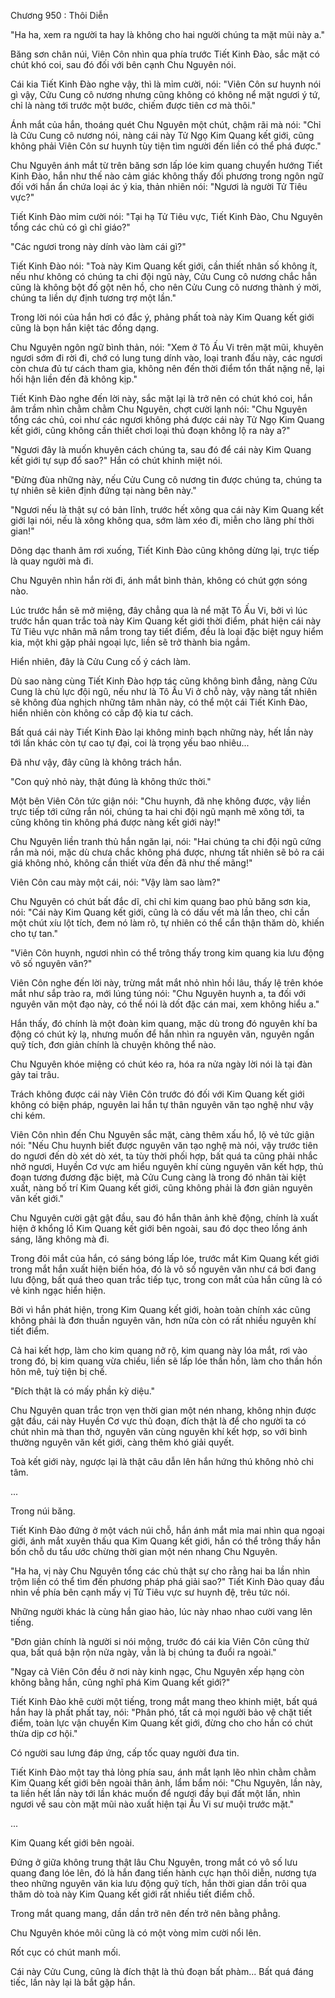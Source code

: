 




Chương 950 : Thôi Diễn


"Ha ha, xem ra người ta hay là không cho hai người chúng ta mặt mũi này a."

Băng sơn chân núi, Viên Côn nhìn qua phía trước Tiết Kinh Đào, sắc mặt có chút khó coi, sau đó đối với bên cạnh Chu Nguyên nói.

Cái kia Tiết Kinh Đào nghe vậy, thì là mỉm cười, nói: "Viên Côn sư huynh nói gì vậy, Cửu Cung cô nương nhưng cũng không có không nể mặt ngươi ý tứ, chỉ là nàng tới trước một bước, chiếm được tiên cơ mà thôi."

Ánh mắt của hắn, thoáng quét Chu Nguyên một chút, chậm rãi mà nói: "Chỉ là Cửu Cung cô nương nói, nàng cái này Tử Ngọ Kim Quang kết giới, cũng không phải Viên Côn sư huynh tùy tiện tìm người đến liền có thể phá được."

Chu Nguyên ánh mắt từ trên băng sơn lấp lóe kim quang chuyển hướng Tiết Kinh Đào, hắn như thế nào cảm giác không thấy đối phương trong ngôn ngữ đối với hắn ẩn chứa loại ác ý kia, thản nhiên nói: "Ngươi là người Tử Tiêu vực?"

Tiết Kinh Đào mỉm cười nói: "Tại hạ Tử Tiêu vực, Tiết Kinh Đào, Chu Nguyên tổng các chủ có gì chỉ giáo?"

"Các ngươi trong này dính vào làm cái gì?"

Tiết Kinh Đào nói: "Toà này Kim Quang kết giới, cần thiết nhân số không ít, nếu như không có chúng ta chi đội ngũ này, Cửu Cung cô nương chắc hẳn cũng là không bột đố gột nên hồ, cho nên Cửu Cung cô nương thành ý mời, chúng ta liền dự định tương trợ một lần."

Trong lời nói của hắn hơi có đắc ý, phảng phất toà này Kim Quang kết giới cũng là bọn hắn kiệt tác đồng dạng.

Chu Nguyên ngôn ngữ bình thản, nói: "Xem ở Tô Ấu Vi trên mặt mũi, khuyên ngươi sớm đi rời đi, chớ có lung tung dính vào, loại tranh đấu này, các ngươi còn chưa đủ tư cách tham gia, không nên đến thời điểm tổn thất nặng nề, lại hối hận liền đến đã không kịp."

Tiết Kinh Đào nghe đến lời này, sắc mặt lại là trở nên có chút khó coi, hắn âm trầm nhìn chằm chằm Chu Nguyên, chợt cười lạnh nói: "Chu Nguyên tổng các chủ, coi như các ngươi không phá được cái này Tử Ngọ Kim Quang kết giới, cũng không cần thiết chơi loại thủ đoạn không lộ ra này a?"

"Ngươi đây là muốn khuyên cách chúng ta, sau đó để cái này Kim Quang kết giới tự sụp đổ sao?" Hắn có chút khinh miệt nói.

"Đừng đùa những này, nếu Cửu Cung cô nương tin được chúng ta, chúng ta tự nhiên sẽ kiên định đứng tại nàng bên này."

"Ngươi nếu là thật sự có bản lĩnh, trước hết xông qua cái này Kim Quang kết giới lại nói, nếu là xông không qua, sớm làm xéo đi, miễn cho lãng phí thời gian!"

Dõng dạc thanh âm rơi xuống, Tiết Kinh Đào cũng không dừng lại, trực tiếp là quay người mà đi.

Chu Nguyên nhìn hắn rời đi, ánh mắt bình thản, không có chút gợn sóng nào.

Lúc trước hắn sẽ mở miệng, đây chẳng qua là nể mặt Tô Ấu Vi, bởi vì lúc trước hắn quan trắc toà này Kim Quang kết giới thời điểm, phát hiện cái này Tử Tiêu vực nhân mã nắm trong tay tiết điểm, đều là loại đặc biệt nguy hiểm kia, một khi gặp phải ngoại lực, liền sẽ trở thành bia ngắm.

Hiển nhiên, đây là Cửu Cung cố ý cách làm.

Dù sao nàng cùng Tiết Kinh Đào hợp tác cũng không bình đẳng, nàng Cửu Cung là chủ lực đội ngũ, nếu như là Tô Ấu Vi ở chỗ này, vậy nàng tất nhiên sẽ không đùa nghịch những tâm nhãn này, có thể một cái Tiết Kinh Đào, hiển nhiên còn không có cấp độ kia tư cách.

Bất quá cái này Tiết Kinh Đào lại không minh bạch những này, hết lần này tới lần khác còn tự cao tự đại, coi là trọng yếu bao nhiêu...

Đã như vậy, đây cũng là không trách hắn.

"Con quỷ nhỏ này, thật đúng là không thức thời."

Một bên Viên Côn tức giận nói: "Chu huynh, đã nhẹ không được, vậy liền trực tiếp tới cứng rắn nói, chúng ta hai chi đội ngũ mạnh mẽ xông tới, ta cũng không tin không phá được nàng kết giới này!"

Chu Nguyên liền tranh thủ hắn ngăn lại, nói: "Hai chúng ta chi đội ngũ cứng rắn mà nói, mặc dù chưa chắc không phá được, nhưng tất nhiên sẽ bỏ ra cái giá không nhỏ, không cần thiết vừa đến đã như thế mãng!"

Viên Côn cau mày một cái, nói: "Vậy làm sao làm?"

Chu Nguyên có chút bất đắc dĩ, chỉ chỉ kim quang bao phủ băng sơn kia, nói: "Cái này Kim Quang kết giới, cũng là có dấu vết mà lần theo, chỉ cần một chút xíu lột tích, đem nó làm rõ, tự nhiên có thể cẩn thận thăm dò, khiến cho tự tan."

"Viên Côn huynh, ngươi nhìn có thể trông thấy trong kim quang kia lưu động vô số nguyên văn?"

Viên Côn nghe đến lời này, trừng mắt mắt nhỏ nhìn hồi lâu, thấy lệ trên khóe mắt như sắp trào ra, mới lúng túng nói: "Chu Nguyên huynh a, ta đối với nguyên văn một đạo này, có thể nói là dốt đặc cán mai, xem không hiểu a."

Hắn thấy, đó chính là một đoàn kim quang, mặc dù trong đó nguyên khí ba động có chút kỳ lạ, nhưng muốn để hắn nhìn ra nguyên văn, nguyên ngấn quỹ tích, đơn giản chính là chuyện không thể nào.

Chu Nguyên khóe miệng có chút kéo ra, hóa ra nửa ngày lời nói là tại đàn gảy tai trâu.

Trách không được cái này Viên Côn trước đó đối với Kim Quang kết giới không có biện pháp, nguyên lai hắn tự thân nguyên văn tạo nghệ như vậy chi kém.

Viên Côn nhìn đến Chu Nguyên sắc mặt, càng thêm xấu hổ, lộ vẻ tức giận nói: "Nếu Chu huynh biết được nguyên văn tạo nghệ mà nói, vậy trước tiên do ngươi đến dò xét dò xét, ta tùy thời phối hợp, bất quá ta cũng phải nhắc nhở ngươi, Huyền Cơ vực am hiểu nguyên khí cùng nguyên văn kết hợp, thủ đoạn tương đương đặc biệt, mà Cửu Cung càng là trong đó nhân tài kiệt xuất, nàng bố trí Kim Quang kết giới, cũng không phải là đơn giản nguyên văn kết giới."

Chu Nguyên cười gật gật đầu, sau đó hắn thân ảnh khẽ động, chính là xuất hiện ở khổng lồ Kim Quang kết giới bên ngoài, sau đó dọc theo lồng ánh sáng, lăng không mà đi.

Trong đôi mắt của hắn, có sáng bóng lấp lóe, trước mắt Kim Quang kết giới trong mắt hắn xuất hiện biến hóa, đó là vô số nguyên văn như cá bơi đang lưu động, bất quá theo quan trắc tiếp tục, trong con mắt của hắn cũng là có vẻ kinh ngạc hiển hiện.

Bởi vì hắn phát hiện, trong Kim Quang kết giới, hoàn toàn chính xác cũng không phải là đơn thuần nguyên văn, hơn nữa còn có rất nhiều nguyên khí tiết điểm.

Cả hai kết hợp, làm cho kim quang nở rộ, kim quang này lóa mắt, rơi vào trong đó, bị kim quang vừa chiếu, liền sẽ lấp lóe thần hồn, làm cho thần hồn hôn mê, tuỳ tiện bị chế.

"Đích thật là có mấy phần kỳ diệu."

Chu Nguyên quan trắc trọn vẹn thời gian một nén nhang, không nhịn được gật đầu, cái này Huyền Cơ vực thủ đoạn, đích thật là để cho người ta có chút nhìn mà than thở, nguyên văn cùng nguyên khí kết hợp, so với bình thường nguyên văn kết giới, càng thêm khó giải quyết.

Toà kết giới này, ngược lại là thật câu dẫn lên hắn hứng thú không nhỏ chi tâm.

...

Trong núi băng.

Tiết Kinh Đào đứng ở một vách núi chỗ, hắn ánh mắt mỉa mai nhìn qua ngoại giới, ánh mắt xuyên thấu qua Kim Quang kết giới, hắn có thể trông thấy hắn bốn chỗ du tẩu ước chừng thời gian một nén nhang Chu Nguyên.

"Ha ha, vị này Chu Nguyên tổng các chủ thật sự cho rằng hai ba lần nhìn trộm liền có thể tìm đến phương pháp phá giải sao?" Tiết Kinh Đào quay đầu nhìn về phía bên cạnh mấy vị Tử Tiêu vực sư huynh đệ, trêu tức nói.

Những người khác là cùng hắn giao hảo, lúc này nhao nhao cười vang lên tiếng.

"Đơn giản chính là người si nói mộng, trước đó cái kia Viên Côn cũng thử qua, bất quá bận rộn nửa ngày, vẫn là bị chúng ta đuổi ra ngoài."

"Ngay cả Viên Côn đều ở nơi này kinh ngạc, Chu Nguyên xếp hạng còn không bằng hắn, cũng nghĩ phá Kim Quang kết giới?"

Tiết Kinh Đào khẽ cười một tiếng, trong mắt mang theo khinh miệt, bất quá hắn hay là phất phất tay, nói: "Phân phó, tất cả mọi người bảo vệ chặt tiết điểm, toàn lực vận chuyển Kim Quang kết giới, đừng cho cho hắn có chút thừa dịp cơ hội."

Có người sau lưng đáp ứng, cấp tốc quay người đưa tin.

Tiết Kinh Đào một tay thả lỏng phía sau, ánh mắt lạnh lẽo nhìn chằm chằm Kim Quang kết giới bên ngoài thân ảnh, lẩm bẩm nói: "Chu Nguyên, lần này, ta liền hết lần này tới lần khác muốn để ngươi đầy bụi đất một lần, nhìn ngươi về sau còn mặt mũi nào xuất hiện tại Ấu Vi sư muội trước mặt."

...

Kim Quang kết giới bên ngoài.

Đứng ở giữa không trung thật lâu Chu Nguyên, trong mắt có vô số lưu quang đang lóe lên, đó là hắn đang tiến hành cực hạn thôi diễn, nương tựa theo những nguyên văn kia lưu động quỹ tích, hắn thời gian dần trôi qua thăm dò toà này Kim Quang kết giới rất nhiều tiết điểm chỗ.

Trong mắt quang mang, dần dần trở nên đến trở nên bằng phẳng.

Chu Nguyên khóe môi cũng là có một vòng mỉm cười nổi lên.

Rốt cục có chút manh mối.

Cái này Cửu Cung, cũng là đích thật là thủ đoạn bất phàm... Bất quá đáng tiếc, lần này lại là bắt gặp hắn.




